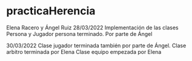 # practicaHerencia
Elena Racero y Ángel Ruiz
28/03/2022
	Implementación de las clases Persona y Jugador persona terminado. Por parte de Ángel
	
30/03/2022
	Clase jugador terminada también por parte de Ángel.
	Clase arbitro terminada por Elena
	Clase equipo empezada por Elena
	